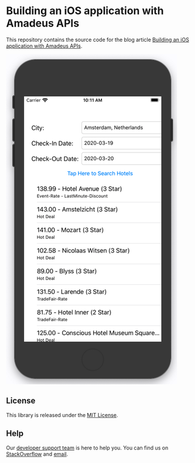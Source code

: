 # Building an iOS application with Amadeus APIs

This repository contains the source code for the blog article [Building an iOS application with Amadeus APIs](https://developers.amadeus.com/blog/build-ios-app-with-amadeus-apis-swift-sdk).

![iPhone](iphone.png)

## License

This library is released under the [MIT License](LICENSE).

## Help

Our [developer support team](https://developers.amadeus.com/support) is here to help you. You can find us on
[StackOverflow](https://stackoverflow.com/questions/tagged/amadeus) and
[email](mailto:developers@amadeus.com).


